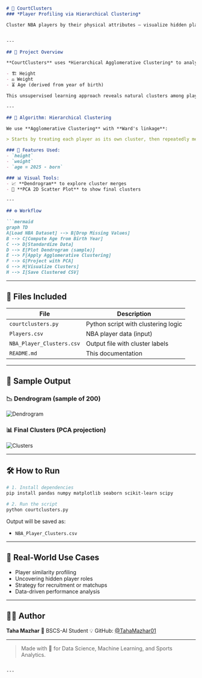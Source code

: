 
````markdown


# 🏀 CourtClusters
### *Player Profiling via Hierarchical Clustering*

Cluster NBA players by their physical attributes — visualize hidden player types using unsupervised learning.


---

## 📌 Project Overview

**CourtClusters** uses *Hierarchical Agglomerative Clustering* to analyze and group NBA players based on:

- 🏗️ Height  
- ⚖️ Weight  
- ⏳ Age (derived from year of birth)

This unsupervised learning approach reveals natural clusters among players — helpful for scouting, analytics, and building strategy.

---

## 🧠 Algorithm: Hierarchical Clustering

We use **Agglomerative Clustering** with **Ward's linkage**:

> Starts by treating each player as its own cluster, then repeatedly merges the closest pairs until 3 final clusters remain.

### 🔬 Features Used:
- `height`
- `weight`
- `age = 2025 - born`

### 📊 Visual Tools:
- 📈 **Dendrogram** to explore cluster merges
- 🔵 **PCA 2D Scatter Plot** to show final clusters

---

## ⚙️ Workflow

```mermaid
graph TD
A[Load NBA Dataset] --> B[Drop Missing Values]
B --> C[Compute Age from Birth Year]
C --> D[Standardize Data]
D --> E[Plot Dendrogram (sample)]
E --> F[Apply Agglomerative Clustering]
F --> G[Project with PCA]
G --> H[Visualize Clusters]
H --> I[Save Clustered CSV]
````

---

## 📁 Files Included

| File                      | Description                         |
| ------------------------- | ----------------------------------- |
| `courtclusters.py`        | Python script with clustering logic |
| `Players.csv`             | NBA player data (input)             |
| `NBA_Player_Clusters.csv` | Output file with cluster labels     |
| `README.md`               | This documentation                  |

---

## 📸 Sample Output

### 📉 Dendrogram (sample of 200)

![Dendrogram](https://i.imgur.com/b96RJCU.png)

### 📊 Final Clusters (PCA projection)

![Clusters](https://i.imgur.com/Gw3cWZ7.png)

---

## 🛠️ How to Run

```bash
# 1. Install dependencies
pip install pandas numpy matplotlib seaborn scikit-learn scipy

# 2. Run the script
python courtclusters.py
```

Output will be saved as:

* `NBA_Player_Clusters.csv`

---

## 🎯 Real-World Use Cases

* Player similarity profiling
* Uncovering hidden player roles
* Strategy for recruitment or matchups
* Data-driven performance analysis

---

## 👨‍💻 Author

**Taha Mazhar**
📘 BSCS-AI Student
💡 GitHub: [@TahaMazhar01](https://github.com/TahaMazhar01)

---

> Made with 💙 for Data Science, Machine Learning, and Sports Analytics.

```

---

